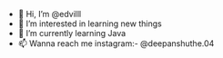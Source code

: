 - 👋 Hi, I’m @edvilll
- 👀 I’m interested in learning new things
- 🌱 I’m currently learning Java
- 📫 Wanna reach me instagram:- @deepanshuthe.04 

<!---
edvilll/edvilll ✨ 
--->

